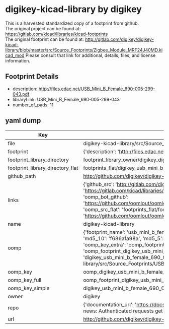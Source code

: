 # digikey-kicad-library by digikey  
This is a harvested standardized copy of a footprint from github.  
The original project can be found at:  
https://gitlab.com/kicad/libraries/kicad-footprints  
The original footprint can be found at:
http://gitlab.com/digikey/digikey-kicad-library/blob/master/src/Source_Footprints/Zigbee_Module_MRF24J40MD.kicad_mod
Please consult that link for additional, details, files, and license information.  
## Footprint Details
* description: http://files.edac.net/USB_Mini_B_Female_690-005-299-043.pdf  
* libraryLink: USB_Mini_B_Female_690-005-299-043  
* number_of_pads: 11  
## yaml dump  
| Key | Value |  
| --- | --- |  
| file | digikey-kicad-library/src/Source_Footprints/USB_Mini_B_Female_690-005-299-043.kicad_mod |  
| footprint | {'description': 'http://files.edac.net/USB_Mini_B_Female_690-005-299-043.pdf', 'libraryLink': 'USB_Mini_B_Female_690-005-299-043', 'number_of_pads': 11} |  
| footprint_library_directory | footprint_library_owner/digikey_digikey-kicad-library |  
| footprint_library_directory_flat | footprints_flat/digikey_usb_mini_b_female_690_005_299_043_usb_mini_b_female_690_005_299_043/working |  
| github_path | http://github.com/digikey/digikey-kicad-library/blob/master/src/Source_Footprints/USB_Mini_B_Female_690-005-299-043.kicad_mod |  
| links | {'github_src': 'http://gitlab.com/digikey/digikey-kicad-library/blob/master/src/Source_Footprints/Zigbee_Module_MRF24J40MD.kicad_mod', 'github_src_repo': 'https://gitlab.com/kicad/libraries/kicad-footprints', 'oomp_bot': 'footprints/digikey_usb_mini_b_female_690_005_299_043_usb_mini_b_female_690_005_299_043/working', 'oomp_bot_github': 'https://github.com/oomlout/oomlout_oomp_footprint_bot/tree/main/footprints/digikey_usb_mini_b_female_690_005_299_043_usb_mini_b_female_690_005_299_043/working', 'oomp_src_flat': 'footprints_flat/footprints_flat/digikey_usb_mini_b_female_690_005_299_043_usb_mini_b_female_690_005_299_043/working', 'oomp_src_flat_github': 'https://github.com/oomlout/oomlout_oomp_footprint_src/tree/main/footprints_flat/digikey_usb_mini_b_female_690_005_299_043_usb_mini_b_female_690_005_299_043/working'} |  
| name | digikey-kicad-library |  
| oomp | {'footprint_name': 'usb_mini_b_female_690_005_299_043', 'library_name': 'usb_mini_b_female_690_005_299_043_kicad_mod', 'md5': 'f686afa98a2fbc584846a807f92a55e6', 'md5_10': 'f686afa98a', 'md5_5': 'f686a', 'md5_6': 'f686af', 'oomp_key': 'oomp_digikey_usb_mini_b_female_690_005_299_043_usb_mini_b_female_690_005_299_043', 'oomp_key_extra': 'oomp_footprint_digikey_usb_mini_b_female_690_005_299_043_usb_mini_b_female_690_005_299_043', 'oomp_key_full': 'oomp_footprint_digikey_usb_mini_b_female_690_005_299_043_usb_mini_b_female_690_005_299_043_f686af', 'oomp_key_simple': 'digikey_usb_mini_b_female_690_005_299_043_usb_mini_b_female_690_005_299_043', 'original_filename': 'digikey-kicad-library/src/Source_Footprints/USB_Mini_B_Female_690-005-299-043.kicad_mod', 'owner_name': 'digikey'} |  
| oomp_key | oomp_digikey_usb_mini_b_female_690_005_299_043_usb_mini_b_female_690_005_299_043 |  
| oomp_key_full | oomp_footprint_digikey_usb_mini_b_female_690_005_299_043_usb_mini_b_female_690_005_299_043 |  
| oomp_key_simple | digikey_usb_mini_b_female_690_005_299_043_usb_mini_b_female_690_005_299_043 |  
| owner | digikey |  
| repo | {'documentation_url': 'https://docs.github.com/rest/overview/resources-in-the-rest-api#rate-limiting', 'message': "API rate limit exceeded for 84.66.173.59. (But here's the good news: Authenticated requests get a higher rate limit. Check out the documentation for more details.)"} |  
| url | http://github.com/digikey/digikey-kicad-library |  

